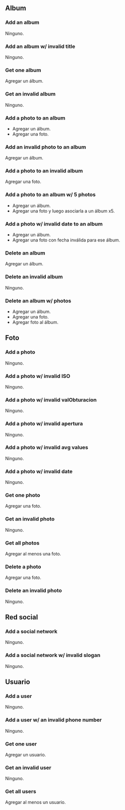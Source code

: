 ## Album

### Add an album
Ninguno.

### Add an album w/ invalid title
Ninguno.

### Get one album
Agregar un álbum.

### Get an invalid album
Ninguno.

### Add a photo to an album
- Agregar un álbum.
- Agregar una foto.

### Add an invalid photo to an album
Agregar un álbum.

### Add a photo to an invalid album
Agregar una foto.

### Add a photo to an album w/ 5 photos
- Agregar un álbum.
- Agregar una foto y luego asociarla a un álbum x5.

### Add a photo w/ invalid date to an album
- Agregar un álbum.
- Agregar una foto con fecha inválida para ese álbum.

### Delete an album
Agregar un álbum.

### Delete an invalid album
Ninguno.

### Delete an album w/ photos
- Agregar un álbum.
- Agregar una foto.
- Agregar foto al álbum.

## Foto

### Add a photo
Ninguno.

### Add a photo w/ invalid ISO
Ninguno.

### Add a photo w/ invalid valObturacion
Ninguno.

### Add a photo w/ invalid apertura
Ninguno.

### Add a photo w/ invalid avg values
Ninguno.

### Add a photo w/ invalid date
Ninguno.

### Get one photo
Agregar una foto.

### Get an invalid photo
Ninguno.

### Get all photos
Agregar al menos una foto.

### Delete a photo
Agregar una foto.

### Delete an invalid photo
Ninguno.

## Red social

### Add a social network
Ninguno.

### Add a social network w/ invalid slogan
Ninguno.

## Usuario

### Add a user
Ninguno.

### Add a user w/ an invalid phone number
Ninguno.

### Get one user
Agregar un usuario.

### Get an invalid user
Ninguno.

### Get all users
Agregar al menos un usuario.